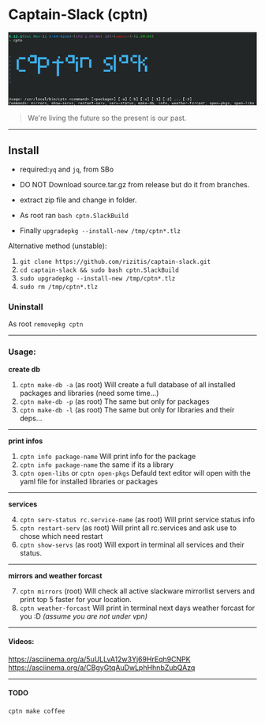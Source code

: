 # Captain-Slack (cptn)

![Captain-Slack](./Captain-Slack.png)

> We're living the future so the present is our past.

---

## Install

- required:`yq` and `jq`, from SBo
* DO NOT Download source.tar.gz from release but do it from branches.
- extract zip file and change in folder.
* As root ran `bash cptn.SlackBuild`
- Finally `upgradepkg --install-new /tmp/cptn*.tlz`

Alternative method (unstable):
1. `git clone https://github.com/rizitis/captain-slack.git`
2. `cd captain-slack && sudo bash cptn.SlackBuild`
3. `sudo upgradepkg --install-new /tmp/cptn*.tlz`
4. `sudo rm /tmp/cptn*.tlz`
 

### Uninstall

As root `removepkg cptn`

--- 

### Usage:

**create db**

1. `cptn make-db -a` (as root) Will create a full database of all installed packages and libraries (need some time...)
2. `cptn make-db -p` (as root) The same but only for packages
3. `cptn make-db -l` (as root) The same but only for libraries and their deps...

---
**print infos**
1. `cptn info package-name` Will print info for the package
2. `cptn info package-name` the same if its a library
3. `cptn open-libs` or `cptn open-pkgs` Defauld text editor will open with  the yaml file for installed libraries or packages

---

**services**

4. `cptn serv-status rc.service-name` (as root) Will print service status info
5. `cptn restart-serv`   (as root) Will print all rc.services and ask use to chose which need restart
6. `cptn show-servs` (as root) Will export in terminal all services and their status.

---

**mirrors and weather forcast**

7. `cptn mirrors` (root) Will check all active slackware mirrorlist servers and print top 5 faster for your location.
8. `cptn weather-forcast` Will print in terminal next days weather forcast for you :D *(assume you are not under vpn)*
---

#### Videos:
https://asciinema.org/a/5uULLvA12w3Yj69HrEqh9CNPK <br>
https://asciinema.org/a/CBgyGtqAuDwLphHhnbZubQAzq


---

#### TODO
`cptn make coffee`

